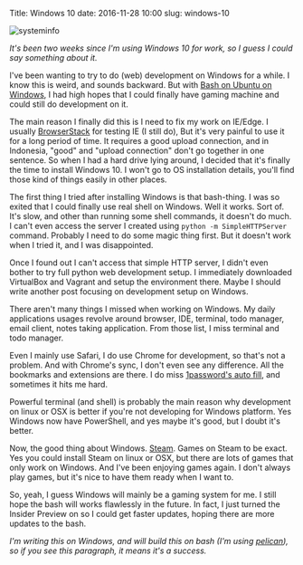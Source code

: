 Title: Windows 10
date: 2016-11-28 10:00
slug: windows-10

![systeminfo](https://s3-ap-southeast-1.amazonaws.com/s.kriwil.com/www/0298-systeminfo_big_annotate.png "systeminfo")

_It's been two weeks since I'm using Windows 10 for work, so I guess I could
say something about it._

I've been wanting to try to do (web) development on Windows for a while. I know
this is weird, and sounds backward. But with [Bash on Ubuntu on Windows][windows-bash],
I had high hopes that I could finally have gaming machine and could still do
development on it.

The main reason I finally did this is I need to fix my work on IE/Edge. I usually
[BrowserStack](https://www.browserstack.com/) for testing IE (I still do), But
it's very painful to use it for a long period of time. It requires a good upload
connection, and in Indonesia, "good" and "upload connection" don't go together
in one sentence. So when I had a hard drive lying around, I decided that it's
finally the time to install Windows 10. I won't go to OS installation details,
you'll find those kind of things easily in other places.

The first thing I tried after installing Windows is that bash-thing. I was so
exited that I could finally use real shell on Windows. Well it works. Sort of.
It's slow, and other than running some shell commands, it doesn't do much. I
can't even access the server I created using `python -m SimpleHTTPServer` command.
Probably I need to do some magic thing first. But it doesn't work when I tried
it, and I was disappointed.

Once I found out I can't access that simple HTTP server, I didn't even bother
to try full python web development setup. I immediately downloaded VirtualBox
and Vagrant and setup the environment there. Maybe I should write another
post focusing on development setup on Windows.

There aren't many things I missed when working on Windows. My daily applications
usages revolve around browser, IDE, terminal, todo manager, email client, notes
taking application. From those list, I miss terminal and todo manager.

Even I mainly use Safari, I do use Chrome for development, so that's not a problem.
And with Chrome's sync, I don't even see any difference. All the bookmarks and
extensions are there. I do miss [1password's auto fill][1password-autofill], and
sometimes it hits me hard.

Powerful terminal (and shell) is probably the main reason why development on linux
or OSX is better if you're not developing for Windows platform. Yes Windows now
have PowerShell, and yes maybe it's good, but I doubt it's better.

Now, the good thing about Windows. [Steam][steam]. Games on Steam to be exact.
Yes you could install Steam on linux or OSX, but there are lots of games that only
work on Windows. And I've been enjoying games again. I don't always play games,
but it's nice to have them ready when I want to.

So, yeah, I guess Windows will mainly be a gaming system for me. I still hope the
bash will works flawlessly in the future. In fact, I just turned the Insider Preview
on so I could get faster updates, hoping there are more updates to the bash.

_I'm writing this on Windows, and will build this on bash (I'm using [pelican][Pelican]),
so if you see this paragraph, it means it's a success._

[windows-bash]: https://msdn.microsoft.com/en-us/commandline/wsl/about
[1password-autofill]: https://discussions.agilebits.com/discussion/5007/auto-fill-in-windows
[steam]: http://store.steampowered.com/
[pelican]: https://github.com/getpelican/pelican
